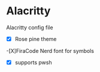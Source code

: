 # Alacritty

Alacritty config file

-[X] Rose pine theme

-[X]FiraCode Nerd font for symbols

-[X] supports pwsh

